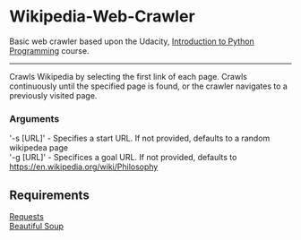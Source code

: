 # Wikipedia-Web-Crawler
Basic web crawler based upon the Udacity, [Introduction to Python Programming](https://eu.udacity.com/course/introduction-to-python--ud1110) course.

------------------------------------------------------------------------------------------------
Crawls Wikipedia by selecting the first link of each page. Crawls continuously until the specified page is found, or the crawler navigates to a previously visited page.

### Arguments
'-s [URL]' - Specifies a start URL. If not provided, defaults to a random wikipedea page  
'-g [URL]' - Specifices a goal URL. If not provided, defaults to https://en.wikipedia.org/wiki/Philosophy

## Requirements
[Requests](https://github.com/requests/requests)  
[Beautiful Soup](https://www.crummy.com/software/BeautifulSoup/)

